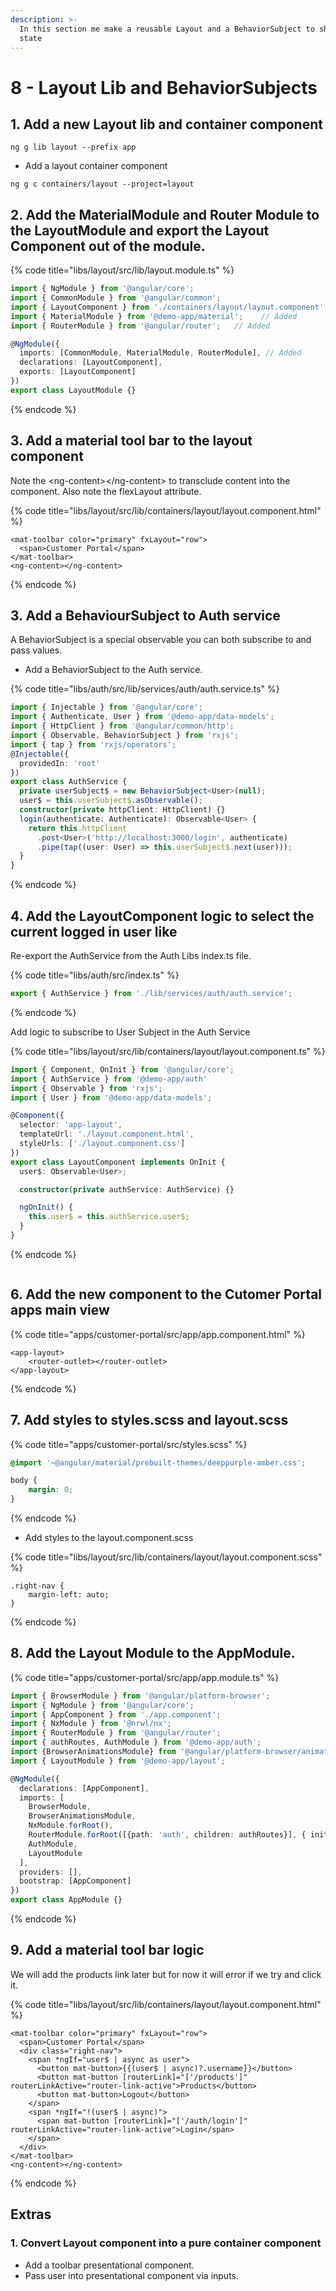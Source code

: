 ```yaml
---
description: >-
  In this section me make a reusable Layout and a BehaviorSubject to share User
  state
---
```


# 8 - Layout Lib and BehaviorSubjects

## 1. Add a new Layout lib and container component

```text
ng g lib layout --prefix app
```

* Add a layout container component

```text
ng g c containers/layout --project=layout
```

## 2. Add the MaterialModule and Router Module to the LayoutModule and export the Layout Component out of the module.

{% code title="libs/layout/src/lib/layout.module.ts" %}
```typescript
import { NgModule } from '@angular/core';
import { CommonModule } from '@angular/common';
import { LayoutComponent } from './containers/layout/layout.component';
import { MaterialModule } from '@demo-app/material';    // Added
import { RouterModule } from '@angular/router';   // Added

@NgModule({
  imports: [CommonModule, MaterialModule, RouterModule], // Added
  declarations: [LayoutComponent],
  exports: [LayoutComponent]
})
export class LayoutModule {}

```
{% endcode %}

## 3. Add a material tool bar to the layout component

Note the &lt;ng-content&gt;&lt;/ng-content&gt; to transclude content into the component. Also note the flexLayout attribute.

{% code title="libs/layout/src/lib/containers/layout/layout.component.html" %}
```markup
<mat-toolbar color="primary" fxLayout="row">
  <span>Customer Portal</span>
</mat-toolbar>
<ng-content></ng-content>
```
{% endcode %}

## 3. Add a BehaviourSubject to Auth service

A BehaviorSubject is a special observable you can both subscribe to and pass values.

* Add a BehaviorSubject to the Auth service.

{% code title="libs/auth/src/lib/services/auth/auth.service.ts" %}
```typescript
import { Injectable } from '@angular/core';
import { Authenticate, User } from '@demo-app/data-models';
import { HttpClient } from '@angular/common/http';
import { Observable, BehaviorSubject } from 'rxjs';
import { tap } from 'rxjs/operators';
@Injectable({
  providedIn: 'root'
})
export class AuthService {
  private userSubject$ = new BehaviorSubject<User>(null);
  user$ = this.userSubject$.asObservable();
  constructor(private httpClient: HttpClient) {}
  login(authenticate: Authenticate): Observable<User> {
    return this.httpClient
      .post<User>('http://localhost:3000/login', authenticate)
      .pipe(tap((user: User) => this.userSubject$.next(user)));
  }
}

```
{% endcode %}

## 4. Add the LayoutComponent logic to select the current logged in user like

Re-export the  AuthService from the Auth Libs index.ts file.

{% code title="libs/auth/src/index.ts" %}
```typescript
export { AuthService } from './lib/services/auth/auth.service';
```
{% endcode %}

Add logic to subscribe to User Subject in the Auth Service

{% code title="libs/layout/src/lib/containers/layout/layout.component.ts" %}
```typescript
import { Component, OnInit } from '@angular/core';
import { AuthService } from '@demo-app/auth'
import { Observable } from 'rxjs';
import { User } from '@demo-app/data-models';

@Component({
  selector: 'app-layout',
  templateUrl: './layout.component.html',
  styleUrls: ['./layout.component.css']
})
export class LayoutComponent implements OnInit {
  user$: Observable<User>;

  constructor(private authService: AuthService) {}

  ngOnInit() {
    this.user$ = this.authService.user$;
  }
}

```
{% endcode %}

```

```

## 6. Add the new component to the Cutomer Portal apps main view

{% code title="apps/customer-portal/src/app/app.component.html" %}
```markup
<app-layout>
    <router-outlet></router-outlet>
</app-layout>
```
{% endcode %}

## 7. Add styles to styles.scss and layout.scss

{% code title="apps/customer-portal/src/styles.scss" %}
```css
@import '~@angular/material/prebuilt-themes/deeppurple-amber.css';

body {
    margin: 0;
}
```
{% endcode %}

* Add styles to the layout.component.scss 

{% code title="libs/layout/src/lib/containers/layout/layout.component.scss" %}
```text
.right-nav {
    margin-left: auto;
}
```
{% endcode %}

## 8. Add the Layout Module to the AppModule.

{% code title="apps/customer-portal/src/app/app.module.ts" %}
```typescript
import { BrowserModule } from '@angular/platform-browser';
import { NgModule } from '@angular/core';
import { AppComponent } from './app.component';
import { NxModule } from '@nrwl/nx';
import { RouterModule } from '@angular/router';
import { authRoutes, AuthModule } from '@demo-app/auth';
import {BrowserAnimationsModule} from '@angular/platform-browser/animations';   // Added
import { LayoutModule } from '@demo-app/layout';

@NgModule({
  declarations: [AppComponent],
  imports: [
    BrowserModule,
    BrowserAnimationsModule,
    NxModule.forRoot(),
    RouterModule.forRoot([{path: 'auth', children: authRoutes}], { initialNavigation: 'enabled' }),
    AuthModule,
    LayoutModule
  ],
  providers: [],
  bootstrap: [AppComponent]
})
export class AppModule {}

```
{% endcode %}

## 9. Add a material tool bar logic

We will add the products link later but for now it will error if we try and click it.

{% code title="libs/layout/src/lib/containers/layout/layout.component.html" %}
```markup
<mat-toolbar color="primary" fxLayout="row">
  <span>Customer Portal</span>
  <div class="right-nav">
    <span *ngIf="user$ | async as user">
      <button mat-button>{{(user$ | async)?.username}}</button>
      <button mat-button [routerLink]="['/products']" routerLinkActive="router-link-active">Products</button>
      <button mat-button>Logout</button>
    </span>
    <span *ngIf="!(user$ | async)">
      <span mat-button [routerLink]="['/auth/login']" routerLinkActive="router-link-active">Login</span>
    </span>
  </div>
</mat-toolbar>
<ng-content></ng-content>
```
{% endcode %}

## Extras

### 1. Convert Layout component into a pure container component 

* Add a toolbar presentational component.
* Pass user into presentational component via inputs.

